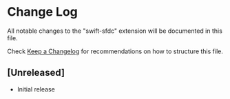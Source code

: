 # Change Log

All notable changes to the "swift-sfdc" extension will be documented in this file.

Check [Keep a Changelog](http://keepachangelog.com/) for recommendations on how to structure this file.

## [Unreleased]

- Initial release